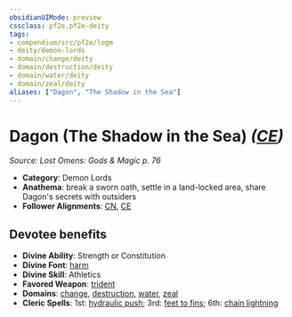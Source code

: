 ```yaml
---
obsidianUIMode: preview
cssclass: pf2e,pf2e-deity
tags:
- compendium/src/pf2e/logm
- deity/demon-lords
- domain/change/deity
- domain/destruction/deity
- domain/water/deity
- domain/zeal/deity
aliases: ["Dagon", "The Shadow in the Sea"]
---
```

# Dagon (The Shadow in the Sea) *([CE](../../../rules/traits/chaotic-evil-b1.md))*  
*Source: Lost Omens: Gods & Magic p. 76*  

- **Category**: Demon Lords
- **Anathema**: break a sworn oath, settle in a land-locked area, share Dagon's secrets with outsiders
- **Follower Alignments**: [CN](../../../rules/traits/chaotic-neutral-b1.md), [CE](../../../rules/traits/chaotic-evil-b1.md)

## Devotee benefits

- **Divine Ability**: Strength or Constitution
- **Divine Font**: [harm](../../spells/harm.md)
- **Divine Skill**: Athletics
- **Favored Weapon**: [trident](../../equipment/items/trident.md)
- **Domains**: [change](../domains.md#Change), [destruction](../domains.md#Destruction), [water](../domains.md#Water), [zeal](../domains.md#Zeal)
- **Cleric Spells**: 1st: [hydraulic push](../../spells/hydraulic-push.md); 3rd: [feet to fins](../../spells/feet-to-fins.md); 6th: [chain lightning](../../spells/chain-lightning.md)